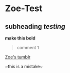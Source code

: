 # Zoe-Test
## subheading *testing*
**make this bold**
> comment 1

[Zoe's tumblr](www.foreverlikesisters.tumblr.com)

~this is a mistake~
